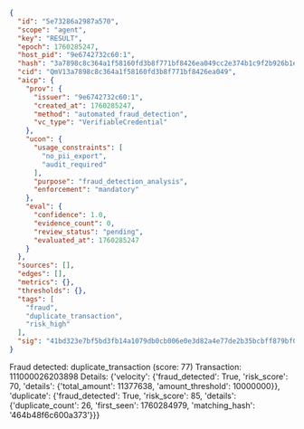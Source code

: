 ```json
{
  "id": "5e73286a2987a570",
  "scope": "agent",
  "key": "RESULT",
  "epoch": 1760285247,
  "host_pid": "9e6742732c60:1",
  "hash": "3a7898c8c364a1f58160fd3b8f771bf8426ea049cc2e374b1c9f2b926b1e954c",
  "cid": "QmV13a7898c8c364a1f58160fd3b8f771bf8426ea049",
  "aicp": {
    "prov": {
      "issuer": "9e6742732c60:1",
      "created_at": 1760285247,
      "method": "automated_fraud_detection",
      "vc_type": "VerifiableCredential"
    },
    "ucon": {
      "usage_constraints": [
        "no_pii_export",
        "audit_required"
      ],
      "purpose": "fraud_detection_analysis",
      "enforcement": "mandatory"
    },
    "eval": {
      "confidence": 1.0,
      "evidence_count": 0,
      "review_status": "pending",
      "evaluated_at": 1760285247
    }
  },
  "sources": [],
  "edges": [],
  "metrics": {},
  "thresholds": {},
  "tags": [
    "fraud",
    "duplicate_transaction",
    "risk_high"
  ],
  "sig": "41bd323e7bf5bd3fb14a1079db0cb006e0e3d82a4e77de2b35bcbff879bf0c34"
}
```

Fraud detected: duplicate_transaction (score: 77)
Transaction: 111000026203898
Details: {'velocity': {'fraud_detected': True, 'risk_score': 70, 'details': {'total_amount': 11377638, 'amount_threshold': 10000000}}, 'duplicate': {'fraud_detected': True, 'risk_score': 85, 'details': {'duplicate_count': 26, 'first_seen': 1760284979, 'matching_hash': '464b48f6c600a373'}}}